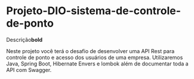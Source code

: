 # Projeto-DIO-sistema-de-controle-de-ponto

Descrição**bold**

Neste projeto você terá o desafio de desenvolver uma API Rest para controle de ponto e acesso dos usuários de uma empresa. Utilizaremos Java, Spring Boot, Hibernate Envers e lombok além de documentar toda a API com Swagger.

